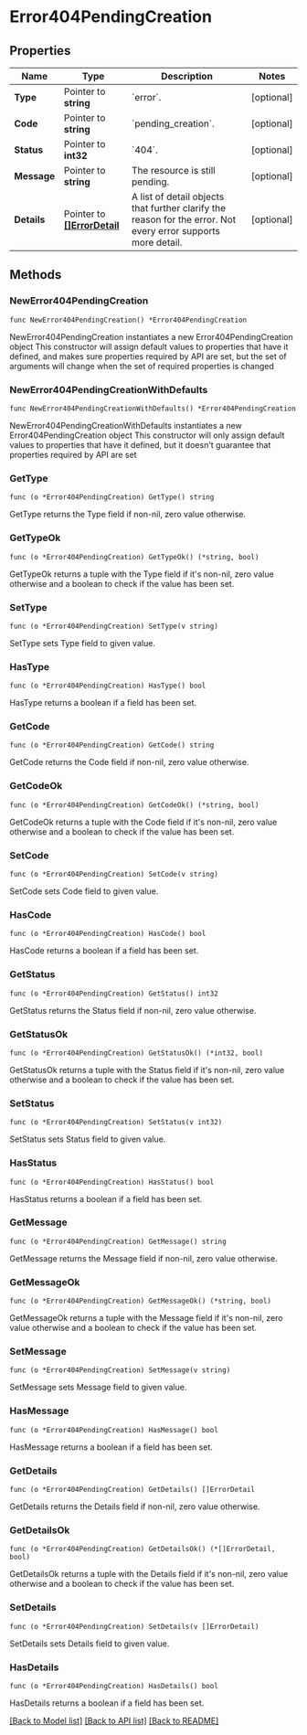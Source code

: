 # Error404PendingCreation

## Properties

Name | Type | Description | Notes
------------ | ------------- | ------------- | -------------
**Type** | Pointer to **string** | &#x60;error&#x60;. | [optional] 
**Code** | Pointer to **string** | &#x60;pending_creation&#x60;. | [optional] 
**Status** | Pointer to **int32** | &#x60;404&#x60;. | [optional] 
**Message** | Pointer to **string** | The resource is still pending. | [optional] 
**Details** | Pointer to [**[]ErrorDetail**](ErrorDetail.md) | A list of detail objects that further clarify the reason for the error. Not every error supports more detail. | [optional] 

## Methods

### NewError404PendingCreation

`func NewError404PendingCreation() *Error404PendingCreation`

NewError404PendingCreation instantiates a new Error404PendingCreation object
This constructor will assign default values to properties that have it defined,
and makes sure properties required by API are set, but the set of arguments
will change when the set of required properties is changed

### NewError404PendingCreationWithDefaults

`func NewError404PendingCreationWithDefaults() *Error404PendingCreation`

NewError404PendingCreationWithDefaults instantiates a new Error404PendingCreation object
This constructor will only assign default values to properties that have it defined,
but it doesn't guarantee that properties required by API are set

### GetType

`func (o *Error404PendingCreation) GetType() string`

GetType returns the Type field if non-nil, zero value otherwise.

### GetTypeOk

`func (o *Error404PendingCreation) GetTypeOk() (*string, bool)`

GetTypeOk returns a tuple with the Type field if it's non-nil, zero value otherwise
and a boolean to check if the value has been set.

### SetType

`func (o *Error404PendingCreation) SetType(v string)`

SetType sets Type field to given value.

### HasType

`func (o *Error404PendingCreation) HasType() bool`

HasType returns a boolean if a field has been set.

### GetCode

`func (o *Error404PendingCreation) GetCode() string`

GetCode returns the Code field if non-nil, zero value otherwise.

### GetCodeOk

`func (o *Error404PendingCreation) GetCodeOk() (*string, bool)`

GetCodeOk returns a tuple with the Code field if it's non-nil, zero value otherwise
and a boolean to check if the value has been set.

### SetCode

`func (o *Error404PendingCreation) SetCode(v string)`

SetCode sets Code field to given value.

### HasCode

`func (o *Error404PendingCreation) HasCode() bool`

HasCode returns a boolean if a field has been set.

### GetStatus

`func (o *Error404PendingCreation) GetStatus() int32`

GetStatus returns the Status field if non-nil, zero value otherwise.

### GetStatusOk

`func (o *Error404PendingCreation) GetStatusOk() (*int32, bool)`

GetStatusOk returns a tuple with the Status field if it's non-nil, zero value otherwise
and a boolean to check if the value has been set.

### SetStatus

`func (o *Error404PendingCreation) SetStatus(v int32)`

SetStatus sets Status field to given value.

### HasStatus

`func (o *Error404PendingCreation) HasStatus() bool`

HasStatus returns a boolean if a field has been set.

### GetMessage

`func (o *Error404PendingCreation) GetMessage() string`

GetMessage returns the Message field if non-nil, zero value otherwise.

### GetMessageOk

`func (o *Error404PendingCreation) GetMessageOk() (*string, bool)`

GetMessageOk returns a tuple with the Message field if it's non-nil, zero value otherwise
and a boolean to check if the value has been set.

### SetMessage

`func (o *Error404PendingCreation) SetMessage(v string)`

SetMessage sets Message field to given value.

### HasMessage

`func (o *Error404PendingCreation) HasMessage() bool`

HasMessage returns a boolean if a field has been set.

### GetDetails

`func (o *Error404PendingCreation) GetDetails() []ErrorDetail`

GetDetails returns the Details field if non-nil, zero value otherwise.

### GetDetailsOk

`func (o *Error404PendingCreation) GetDetailsOk() (*[]ErrorDetail, bool)`

GetDetailsOk returns a tuple with the Details field if it's non-nil, zero value otherwise
and a boolean to check if the value has been set.

### SetDetails

`func (o *Error404PendingCreation) SetDetails(v []ErrorDetail)`

SetDetails sets Details field to given value.

### HasDetails

`func (o *Error404PendingCreation) HasDetails() bool`

HasDetails returns a boolean if a field has been set.


[[Back to Model list]](../README.md#documentation-for-models) [[Back to API list]](../README.md#documentation-for-api-endpoints) [[Back to README]](../README.md)


